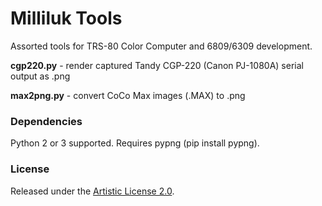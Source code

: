 # Milliluk Tools

Assorted tools for TRS-80 Color Computer and 6809/6309 development.

**cgp220.py** - render captured Tandy CGP-220 (Canon PJ-1080A) serial output as .png

**max2png.py** - convert CoCo Max images (.MAX) to .png


### Dependencies

Python 2 or 3 supported. Requires pypng (pip install pypng).


### License

Released under the [Artistic License 2.0](https://opensource.org/licenses/Artistic-2.0).

